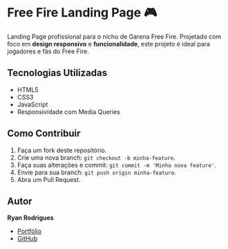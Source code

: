 # Free Fire Landing Page 🎮

Landing Page profissional para o nicho de Garena Free Fire. Projetado com foco em **design responsivo** e **funcionalidade**, este projeto é ideal para jogadores e fãs do Free Fire.


## Tecnologias Utilizadas
- HTML5
- CSS3
- JavaScript
- Responsividade com Media Queries

## Como Contribuir
1. Faça um fork deste repositório.
2. Crie uma nova branch: `git checkout -b minha-feature`.
3. Faça suas alterações e commit: `git commit -m 'Minha nova feature'`.
4. Envie para sua branch: `git push origin minha-feature`.
5. Abra um Pull Request.

## Autor
**Ryan Rodrigues**  
- [Portfólio](https://codebyryan.vercel.app/)  
- [GitHub](https://github.com/CodeBy-Ryan)  
